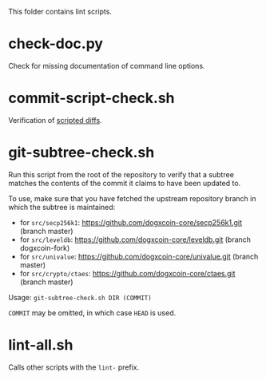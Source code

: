 This folder contains lint scripts.

check-doc.py
============
Check for missing documentation of command line options.

commit-script-check.sh
======================
Verification of [scripted diffs](/doc/developer-notes.md#scripted-diffs).

git-subtree-check.sh
====================
Run this script from the root of the repository to verify that a subtree matches the contents of
the commit it claims to have been updated to.

To use, make sure that you have fetched the upstream repository branch in which the subtree is
maintained:
* for `src/secp256k1`: https://github.com/dogxcoin-core/secp256k1.git (branch master)
* for `src/leveldb`: https://github.com/dogxcoin-core/leveldb.git (branch dogxcoin-fork)
* for `src/univalue`: https://github.com/dogxcoin-core/univalue.git (branch master)
* for `src/crypto/ctaes`: https://github.com/dogxcoin-core/ctaes.git (branch master)

Usage: `git-subtree-check.sh DIR (COMMIT)`

`COMMIT` may be omitted, in which case `HEAD` is used.

lint-all.sh
===========
Calls other scripts with the `lint-` prefix.
